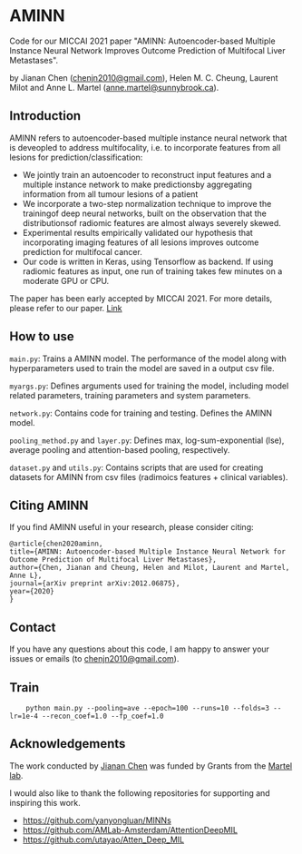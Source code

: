 # AMINN
Code for our MICCAI 2021 paper "AMINN: Autoencoder-based Multiple Instance Neural Network Improves Outcome Prediction of Multifocal Liver Metastases".

by Jianan Chen (chenjn2010@gmail.com), Helen M. C. Cheung, Laurent Milot and Anne L. Martel (anne.martel@sunnybrook.ca).

## Introduction
AMINN refers to autoencoder-based multiple instance neural network that is deveopled to address multifocality, i.e. to incorporate features from all lesions for prediction/classification:
* We jointly train an autoencoder to reconstruct input features and a multiple instance network to make predictionsby aggregating information from all tumour lesions of a patient
* We incorporate a two-step normalization technique to improve the trainingof deep neural networks, built on the observation that the distributionsof radiomic features are almost always severely skewed.
* Experimental results empirically validated our hypothesis that incorporating imaging features of all lesions improves outcome prediction for multifocal cancer.
* Our code is written in Keras, using Tensorflow as backend. If using radiomic features as input, one run of training takes few minutes on a moderate GPU or CPU.

The paper has been early accepted by MICCAI 2021. For more details, please refer to our paper. [Link](https://arxiv.org/abs/2012.06875)

## How to use
`main.py`: Trains a AMINN model. The performance of the model along with hyperparameters used to train the model are saved in a output csv file.

`myargs.py`: Defines arguments used for training the model, including model related parameters, training parameters and system parameters.

`network.py`: Contains code for training and testing. Defines the AMINN model.

`pooling_method.py` and `layer.py`: Defines max, log-sum-exponential (lse), average pooling and attention-based pooling, respectively.

`dataset.py` and `utils.py`: Contains scripts that are used for creating datasets for AMINN from csv files (radimoics features + clinical variables).

## Citing AMINN

If you find AMINN useful in your research, please consider citing:

    @article{chen2020aminn,
    title={AMINN: Autoencoder-based Multiple Instance Neural Network for Outcome Prediction of Multifocal Liver Metastases},
    author={Chen, Jianan and Cheung, Helen and Milot, Laurent and Martel, Anne L},
    journal={arXiv preprint arXiv:2012.06875},
    year={2020}
    }

## Contact
If you have any questions about this code, I am happy to answer your issues or emails (to chenjn2010@gmail.com).

## Train
```Shell
    python main.py --pooling=ave --epoch=100 --runs=10 --folds=3 --lr=1e-4 --recon_coef=1.0 --fp_coef=1.0 
```

## Acknowledgements
The work conducted by [Jianan Chen](https://gjiananchen.github.io/) was funded by Grants from the [Martel lab](https://github.com/martellab-sri).

I would also like to thank the following repositories for supporting and inspiring this work. 
* https://github.com/yanyongluan/MINNs
* https://github.com/AMLab-Amsterdam/AttentionDeepMIL
* https://github.com/utayao/Atten_Deep_MIL

